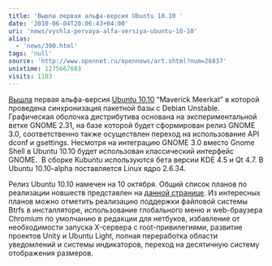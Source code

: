 ```yaml
---
title: 'Вышла первая альфа-версия Ubuntu 10.10 '
date: '2010-06-04T20:06:43+04:00'
uri: 'news/vyshla-pervaya-alfa-versiya-ubuntu-10-10'
alias: 
  - 'news/390.html'
tags: 'null'
source: 'http://www.opennet.ru/opennews/art.shtml?num=26837'
unixtime: 1275667603
visits: 1103
---
```

[Вышла](https://lists.ubuntu.com/archives/ubuntu-devel-announce/2010-June/000721.html) первая альфа-версия [Ubuntu 10.10](http://www.ubuntu.com/testing/maverick/alpha1) “Maverick Meerkat” в которой проведена синхронизация пакетной базы с Debian Unstable. Графическая оболочка дистрибутива основана на экспериментальной ветке GNOME 2.31, на базе которой будет сформирован релиз GNOME 3.0, соответственно также осуществлен переход на использование API dconf и gsettings. Несмотря на интеграцию GNOME 3.0 вместо Gnome Shell в Ubuntu 10.10 будет использован классический интерфейс GNOME.  В сборке Kubuntu используются бета версии KDE 4.5 и Qt 4.7. В Ubuntu 10.10-alpha поставляется Linux ядро 2.6.34. 

Релиз Ubuntu 10.10 намечен на 10 октября. Общий список планов по реализации новшеств представлен на [данной странице](https://blueprints.launchpad.net/ubuntu/maverick/+specs). Из интересных планов можно отметить реализацию поддержки файловой системы Btrfs в инсталляторе, использование глобального меню и web-браузера Chromium по умолчанию в редакции для нетбуков, избавление от необходимости запуска X-сервера с root-привилегиями, развитие проектов Unity и Ubuntu Light, полная переработка области уведомлений и системы индикаторов, переход на десятичную систему отображения размеров.
